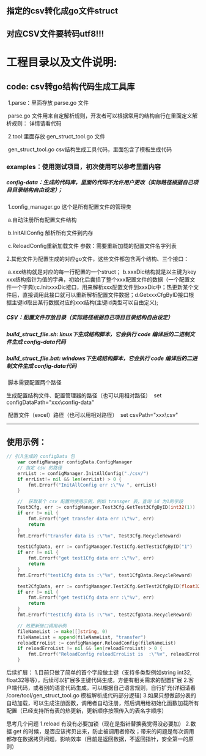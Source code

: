 ## 指定的csv转化成go文件struct ##
## 对应CSV文件要转码utf8!!! ##
# **工程目录以及文件说明:**

## code: csv转go结构代码生成工具库

​	1.parse：里面存放 parse.go 文件

​		parse.go 文件用来自定解析规则，开发者可以根据常用的结构自行在里面定义解析规则：
​		详情请看代码		

​	2.tool:里面存放 gen_struct_tool.go 文件

​		 gen_struct_tool.go csv结构生成工具代码，里面包含了模板生成代码

### examples：使用测试项目，初次使用可以参考里面内容

##### 	config-data：生成的代码库，里面的代码不允许用户更改（实际路径根据自己项目目录结构自由设定）；

​		1.config_manager.go 这个是所有配置文件的管理类

​						a.自动注册所有配置文件结构

​						b.InitAllConfig 解析所有文件到内存

​						c.ReloadConfig重新加载文件 参数：需要重新加载的配置文件名字列表

​		2.其他文件为配置生成的对应go文件，这些文件都包含两个结构、三个接口：

​						a.xxx结构就是对应的每一行配置的一个struct；
​						b.xxxDic结构就是以主键为key xxx结构指针为值的字典，初始化后囊括了整个xxx配置文件的数据（一个配置文件一个字典);
​						c.InitxxxDic接口，用来解析xxx配置文件到xxxDic中；热更新某个文件后，直接调用此接口就可以重新解析配置文件数据；
​						d.GetxxxCfgByID接口根据主键id取出某行数据对应的xxx结构(主键id类型可以自由定义);

##### 	CSV：配置文件存放目录（实际路径根据自己项目目录结构自由设定）

##### 	build_struct_file.sh: linux下生成结构脚本，它会执行 code 编译后的二进制文件生成 config-data代码

##### 	build_struct_file.bat: windows下生成结构脚本，它会执行 code 编译后的二进制文件生成 config-data代码

​		脚本需要配置两个路径

生成配置结构文件、配置管理器的路径（也可以用相对路径）
​		set configDataPath="xxx\config-data"

​		配置文件（excel）路径（也可以用相对路径）
​		set csvPath="xxx\csv"



------

## 使用示例：

```go
// 引入生成的 configData 包
	var configManager configData.ConfigManager
	// 指定 csv 的路径
	errList := configManager.InitAllConfig("./csv/")
	if errList!= nil && len(errList) > 0 {
		fmt.Errorf("InitAllConfig err :\"%v ", errList)
	}

	//  获取某个 csv 配置的使用示例，例如 transger 表，查询 id 为1的字段
	Test3Cfg, err := configManager.Test3Cfg.GetTest3CfgByID(int32(1))
	if err != nil {
		fmt.Errorf("get transfer data err :\"%v", err)
		return
	}
	fmt.Errorf("transfer data is :\"%v", Test3Cfg.RecycleReward)

	test1CfgData, err := configManager.Test1Cfg.GetTest1CfgByID("1")
	if err != nil {
		fmt.Errorf("get test1Cfg data err :\"%v", err)
		return
	}
	fmt.Errorf("test1Cfg data is :\"%v", test1CfgData.RecycleReward)

	test2CfgData, err := configManager.Test2Cfg.GetTest2CfgByID(float32(1))
	if err != nil {
		fmt.Errorf("get test1Cfg data err :\"%v", err)
		return
	}
	fmt.Errorf("test1Cfg data is :\"%v", test2CfgData.RecycleReward)

	// 热更新接口调用示例
	fileNameList := make([]string, 0)
	fileNameList = append(fileNameList, "transfer")
	reloadErroList := configManager.ReloadConfig(fileNameList)
	if reloadErroList != nil && len(reloadErroList) > 0 {
		fmt.Errorf("ReloadConfig reloadErroList is  :\"%v", reloadErroList)
	}
```


后续扩展：
1.目前只做了简单的首个字段做主键（支持多类型例如string int32, float32等等），后续可以扩展多主键代码生成，方便有相关需求的配置扩展
2.客户端代码，或者别的语言代码生成，可以根据自己语言规则，自行扩充(详细请看 /core/tool/gen_struct_tool.go 模板解析成代码部分逻辑)
3.如果只想做部分表的自动加载，可以生成注册函数，调用者自动注册，然后调用给初始化函数加载所有配置（已经支持所有表的热更新，更新顺序按照传入的表名字顺序）

思考几个问题
1.reload 有没有必要加锁（现在是指针替换我觉得没必要加）
2.数据 get 的时候，是否应该拷贝出来，防止被调用者修改；带来的问题是每次调用都存在数据拷贝问题，影响效率（目前是返回数据，不返回指针，安全第一的原则）